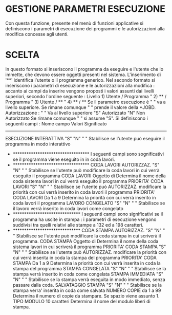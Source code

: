 # GESTIONE PARAMETRI ESECUZIONE
Con questa funzione, presente nel menù di funzioni applicative si definiscono i parametri di esecuzione dei programmi e le autorizzazioni alla modifica concesse agli utenti.
# SCELTA
In questo formato si inseriscono il programma da eseguire e l'utente che lo immette, che devono essere oggetti presenti nel sistema.
L'inserimento di '\*\*' identifica l'utente o il programma generico.
Nel secondo formato si inseriscono i parametri di esecuzione e le autorizzazioni alla modifica :  accanto ai campi da inserire vengono proposti i valori assunti dai livelli superiori, secondo l'ordine seguente : 
Livello   1)  Utente  / Programma
"      2)  \*\*      / Programma
"      3)  Utente  / \*\*
"      4)  \*\*      / \*\*
Se il parametro esecuzione è " " va a livello superiore.
Se rimane comunque " " prende il valore della \*JOBD.
Autorizzazione :      " " Va al livello superiore
"S" Autorizzato
"N" Non Autorizzato
Se rimane comunque  " " si assume "S".
Si definiscono i seguenti campi : 
Nome campo                Valori        Significato
----------                ------        -----------
ESECUZIONE INTERATTIVA   "S" "N" " "    Stabilisce se l'utente può eseguire il programma in modo
interattivo
- \*\*\*\*\*\*\*\*\*\*\*\*\*\*\*\*\*\*\*\*\*\*\*\*\*\*\*\*\*\*\*\*\*\*
I seguenti campi sono sognificativi se il programma viene eseguito in in coda lavori.
- \*\*\*\*\*\*\*\*\*\*\*\*\*\*\*\*\*\*\*\*\*\*\*\*\*\*\*\*\*\*\*\*\*\*
CODA LAVORI AUTORIZZAZ.  "S" "N" " "    Stabilisce se l'utente può modificare la
coda lavori in cui verrà eseguito il programma
CODA LAVORI              Oggetto di     Determina il nome della coda sistema lavori in cui verrà eseguito il programma
PRIORITA' CODA LAVORI    "S" "N" " "    Stabilisce se l'utente può
AUTORIZZAZ.                             modificare la priorità con cui verrà inserito in coda lavori
il programma
PRIORITA' CODA LAVORI    Da 1 a 9       Determina la priorità con cui verrà inserito in coda
lavori                                       il programma
LAVORO CONGELATO         "S" "N" " "    Stabilisce se il lavoro verrà inserito in coda lavori come
congelato
- \*\*\*\*\*\*\*\*\*\*\*\*\*\*\*\*\*\*\*\*\*\*\*\*\*\*\*\*\*\*
I seguenti campi sono
significativi se il programma
ha uscite in stampa : 
i parametri di
esecuzione vengono suddivisi
tra quelli relativi alle stampe a 132 ed a 198 caratteri.
- \*\*\*\*\*\*\*\*\*\*\*\*\*\*\*\*\*\*\*\*\*\*\*\*\*\*\*\*\*\*
CODA STAMPA AUTORIZZAZ.  "S" "N" " "    Stabilisce se l'utente può modificare la coda stampa in
cui scriverà il programma.
CODA STAMPA              Oggetto di     Determina il nome della coda sistema lavori in cui scriverà
il programma
PRIORITA' CODA STAMPA    "S" "N" " "    Stabilisce se l'utente può
AUTORIZZAZ.                             modificare la priorità con cui verrà inserita in coda la stampa del programma
PRIORITA' CODA STAMPA    Da 1 a 9       Determina la priorità con cui verrà inserita in coda la stampa del programma
STAMPA CONGELATA         "S" "N" " "    Stabilisce se la stampa verrà inserito in coda come congelata
STAMPA IMMEDIATA         "S" "N" " "    Stabilisce se la stampa verrà eseguita in modo immediato,
senza passare dalla coda.
SALVATAGGIO STAMPA       "S" "N" " "    Stabilisce se la stampa verra' inserita in coda come salvata
NUMERO COPIE             da 1 a 99      Determina il numero di copie da stampare. Se spazio viene
assunto 1.
TIPO MODULO              10 caratteri   Determina il nome del modulo liberi di stampa.
